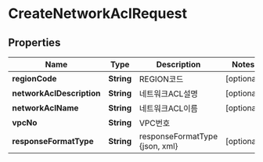 
# CreateNetworkAclRequest

## Properties
Name | Type | Description | Notes
------------ | ------------- | ------------- | -------------
**regionCode** | **String** | REGION코드 |  [optional]
**networkAclDescription** | **String** | 네트워크ACL설명 |  [optional]
**networkAclName** | **String** | 네트워크ACL이름 |  [optional]
**vpcNo** | **String** | VPC번호 | 
**responseFormatType** | **String** | responseFormatType {json, xml} |  [optional]



